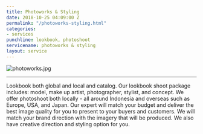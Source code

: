 ```yaml
---
title: Photoworks & Styling
date: 2018-10-25 04:09:00 Z
permalink: "/photoworks-styling.html"
categories:
- services
punchline: lookbook, photoshoot
servicename: photoworks & styling
layout: service
---
```


![photoworks.jpg](/uploads/photoworks.jpg)

---

Lookbook both global and local and catalog.
Our lookbook shoot package includes: model, make up artist, photographer, stylist, and concept. We offer photoshoot both locally - all around Indonesia and overseas such as Europe, USA, and Japan. Our expert will match your budget and deliver the best image quality for you to present to your buyers and customers. We will match your brand direction with the imagery that will be produced. We also have creative direction and styling option for you.